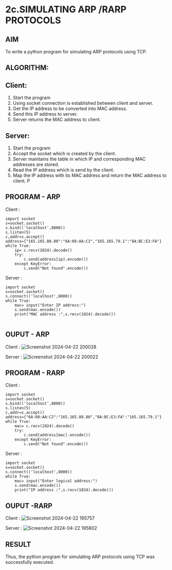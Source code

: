 # 2c.SIMULATING ARP /RARP PROTOCOLS
## AIM
To write a python program for simulating ARP protocols using TCP.
## ALGORITHM:
## Client:
1. Start the program
2. Using socket connection is established between client and server.
3. Get the IP address to be converted into MAC address.
4. Send this IP address to server.
5. Server returns the MAC address to client.
## Server:
1. Start the program
2. Accept the socket which is created by the client.
3. Server maintains the table in which IP and corresponding MAC addresses are
stored.
4. Read the IP address which is send by the client.
5. Map the IP address with its MAC address and return the MAC address to client.
P
## PROGRAM - ARP
Client :
```
import socket
s=socket.socket()
s.bind(('localhost',8000))
s.listen(5)
c,addr=s.accept()
address={"165.165.80.80":"6A:08:AA:C2","165.165.79.1":"8A:BC:E3:FA"}
while True:
    ip= c.recv(1024).decode()
    try:
        c.send(address[ip].encode())
    except KeyError:
        c.send("Not found".encode())

```

Server :
```
import socket
s=socket.socket()
s.connect(('localhost',8000))
while True:
    mac= input("Enter IP address:")
    s.send(mac.encode())
    print("MAC address :",s.recv(1024).decode())


```
## OUPUT - ARP
Client :
![Screenshot 2024-04-22 200028](https://github.com/VisHinu24/2c.ARP_RARP_PROTOCOLS/assets/144244396/6878836d-ebb4-4ae2-8367-bf4b24edd402)

Server :
![Screenshot 2024-04-22 200022](https://github.com/VisHinu24/2c.ARP_RARP_PROTOCOLS/assets/144244396/cdf58c9a-634e-4d6b-a96e-9572399fe091)




## PROGRAM - RARP
Client :
```
import socket
s=socket.socket()
s.bind(('localhost',8000))
s.listen(5)
c,addr=s.accept()
address={"6A:08:AA:C2":"165.165.80.80","8A:BC:E3:FA":"165.165.79.1"}
while True:
    mac= c.recv(1024).decode()
    try:
        c.send(address[mac].encode())
    except KeyError:
        c.send("Not found".encode())
```
Server :
```
import socket
s=socket.socket()
s.connect(('localhost',8000))
while True:
    mac= input("Enter logical address:")
    s.send(mac.encode())
    print("IP address :",s.recv(1024).decode())

```


## OUPUT -RARP
Client :
![Screenshot 2024-04-22 195757](https://github.com/VisHinu24/2c.ARP_RARP_PROTOCOLS/assets/144244396/da308bde-2191-49c3-953d-4b4d7663a2b1)

Server :
![Screenshot 2024-04-22 195802](https://github.com/VisHinu24/2c.ARP_RARP_PROTOCOLS/assets/144244396/c2d52198-3557-4c97-b092-b7b890437c44)


## RESULT
Thus, the python program for simulating ARP protocols using TCP was successfully 
executed.
